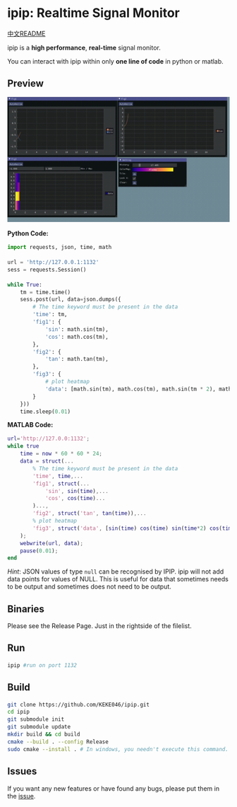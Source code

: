 # ipip: Realtime Signal Monitor

[中文README](README.zh.md)

ipip is a **high performance**, **real-time** signal monitor.

You can interact with ipip within only **one line of code** in python or matlab.

## Preview

![](ipip.gif)

**Python Code:**

```python
import requests, json, time, math

url = 'http://127.0.0.1:1132'
sess = requests.Session()

while True:
    tm = time.time()
    sess.post(url, data=json.dumps({
        # The time keyword must be present in the data
        'time': tm,
        'fig1': {
            'sin': math.sin(tm),
            'cos': math.cos(tm),
        },
        'fig2': {
            'tan': math.tan(tm),
        },
        'fig3': {
            # plot heatmap
            'data': [math.sin(tm), math.cos(tm), math.sin(tm * 2), math.cos(tm * 2)]
        }
    }))
    time.sleep(0.01)
```

**MATLAB Code:**

```matlab
url='http://127.0.0:1132';
while true
    time = now * 60 * 60 * 24;
    data = struct(...
        % The time keyword must be present in the data
        'time', time,...
        'fig1', struct(...
            'sin', sin(time),...
            'cos', cos(time)...
        )...,
        'fig2', struct('tan', tan(time)),...
        % plot heatmap
        'fig3', struct('data', [sin(time) cos(time) sin(time*2) cos(time*2)]),...
    );
    webwrite(url, data);
    pause(0.01);
end
```

*Hint*: JSON values of type `null` can be recognised by IPIP. ipip will not add data points for values of NULL. This is useful for data that sometimes needs to be output and sometimes does not need to be output.

## Binaries

Please see the Release Page. Just in the rightside of the filelist.

## Run

```bash
ipip #run on port 1132
```

## Build

```bash
git clone https://github.com/KEKE046/ipip.git
cd ipip
git submodule init
git submodule update
mkdir build && cd build
cmake --build . --config Release
sudo cmake --install . # In windows, you needn't execute this command. you can find the executable file in folder build/bin
```

## Issues

If you want any new features or have found any bugs, please put them in the [issue](https://github.com/KEKE046/ipip/issues/new).